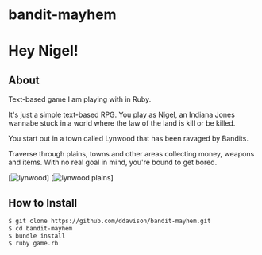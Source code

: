 bandit-mayhem
=============

# Hey Nigel!
## About
Text-based game I am playing with in Ruby.

It's just a simple text-based RPG.  You play as Nigel, an Indiana Jones wannabe stuck in a world where the law of the land is kill or be killed.

You start out in a town called Lynwood that has been ravaged by Bandits.


Traverse through plains, towns and other areas collecting money, weapons and items. With no real goal in mind, you're bound to get bored.

[![lynwood](http://i.imgur.com/JnUWGpV.png)]
[![lynwood plains](http://i.imgur.com/gaiUiKf.png)]

## How to Install

```bash
$ git clone https://github.com/ddavison/bandit-mayhem.git
$ cd bandit-mayhem
$ bundle install
$ ruby game.rb
```
